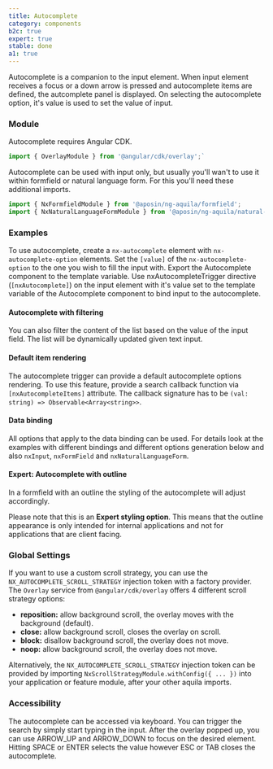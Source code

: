 ```yaml
---
title: Autocomplete
category: components
b2c: true
expert: true
stable: done
a1: true
---
```


Autocomplete is a companion to the input element. When input element receives a focus or a down arrow is pressed and autocomplete items are defined, the autcomplete panel is displayed. On selecting the autocomplete option, it's value is used to set the value of input.

### Module

Autocomplete requires Angular CDK.

```ts
import { OverlayModule } from '@angular/cdk/overlay';`
```

Autocomplete can be used with input only, but usually you'll wan't to use it within formfield or natural language form. For this you'll need these additional imports.

```ts
import { NxFormfieldModule } from '@aposin/ng-aquila/formfield';
import { NxNaturalLanguageFormModule } from '@aposin/ng-aquila/natural-language-form';
```

### Examples

To use autocomplete, create a `nx-autocomplete` element with `nx-autocomplete-option` elements. Set the `[value]` of the `nx-autocomplete-option` to the one you wish to fill the input with. Export the Autocomplete component to the template variable. Use nxAutocompleteTrigger directive (`[nxAutocomplete]`) on the input element with it's value set to the template variable of the Autocomplete component to bind input to the autocomplete.

<!-- example(autocomplete-basic) -->

#### Autocomplete with filtering

You can also filter the content of the list based on the value of the input field. The list will be dynamically updated given text input.

<!-- example(autocomplete-filtering) -->

#### Default item rendering

The autocomplete trigger can provide a default autocomplete options rendering. To use this feature, provide a search callback function via `[nxAutocompleteItems]` attribute. The callback signature has to be `(val: string) => Observable<Array<string>>`.

<!-- example(autocomplete-default-rendering) -->

#### Data binding

All options that apply to the data binding can be used. For details look at the examples with different bindings and different options generation below and also `nxInput`, `nxFormField` and `nxNaturalLanguageForm`.

<!-- example(autocomplete-data-binding) -->

<div class="docs-expert-container">

#### Expert: Autocomplete with outline

In a formfield with an outline the styling of the autocomplete will adjust accordingly.

Please note that this is an **Expert styling option**. This means that the outline appearance is only intended for internal applications and not for applications that are client facing.

<!-- example(autocomplete-outline) -->

</div>

### Global Settings

If you want to use a custom scroll strategy, you can use the `NX_AUTOCOMPLETE_SCROLL_STRATEGY` injection token with a factory provider. The `Overlay` service from `@angular/cdk/overlay` offers 4 different scroll strategy options:

-   **reposition:** allow background scroll, the overlay moves with the background (default).
-   **close:** allow background scroll, closes the overlay on scroll.
-   **block:** disallow background scroll, the overlay does not move.
-   **noop:** allow background scroll, the overlay does not move.

<!-- example(autocomplete-scroll-strategy-provider) -->

Alternatively, the `NX_AUTOCOMPLETE_SCROLL_STRATEGY` injection token can be provided by importing `NxScrollStrategyModule.withConfig({ ... })` into your application or feature module, after your other aquila imports.

### Accessibility

The autocomplete can be accessed via keyboard. You can trigger the search by simply start typing in the input. After the overlay popped up, you can use ARROW_UP and ARROW_DOWN to focus on the desired element. Hitting SPACE or ENTER selects the value however ESC or TAB closes the autocomplete.
